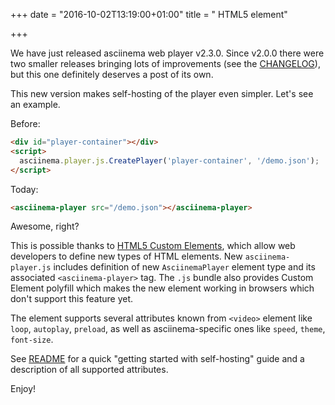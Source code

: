 +++
date = "2016-10-02T13:19:00+01:00"
title = "<asciinema-player> HTML5 element"

+++

We have just released asciinema web player v2.3.0. Since v2.0.0 there were two
smaller releases bringing lots of improvements (see
the
[CHANGELOG](https://github.com/asciinema/asciinema-player/blob/master/CHANGELOG.md)),
but this one definitely deserves a post of its own.

This new version makes self-hosting of the player even simpler. Let's see an example.

<!--more-->

Before:

```html
<div id="player-container"></div>
<script>
  asciinema.player.js.CreatePlayer('player-container', '/demo.json');
</script>
```

Today:

```html
<asciinema-player src="/demo.json"></asciinema-player>
```

Awesome, right?

This is possible thanks
to [HTML5 Custom Elements](http://w3c.github.io/webcomponents/spec/custom/),
which allow web developers to define new types of HTML elements. New
`asciinema-player.js` includes definition of new `AsciinemaPlayer` element type
and its associated `<asciinema-player>` tag. The `.js` bundle also provides
Custom Element polyfill which makes the new element working in browsers which
don't support this feature yet.

The element supports several attributes known from `<video>` element like
`loop`, `autoplay`, `preload`, as well as asciinema-specific ones like `speed`,
`theme`, `font-size`.

See
[README](https://github.com/asciinema/asciinema-player/blob/master/README.md)
for a quick "getting started with self-hosting" guide and a description of all
supported attributes.

Enjoy!

